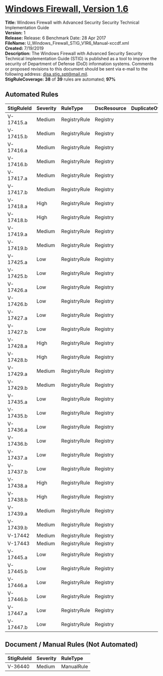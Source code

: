 # [Windows Firewall, Version 1.6](https://github.com/Microsoft/PowerStig/wiki/WindowsFirewall-All-1.6)

**Title:** Windows Firewall with Advanced Security Security Technical Implementation Guide  
**Version:** 1  
**Release:** Release: 6 Benchmark Date: 28 Apr 2017  
**FileName:** U_Windows_Firewall_STIG_V1R6_Manual-xccdf.xml  
**Created:** 7/19/2019  
**Description:** The Windows Firewall with Advanced Security Security Technical Implementation Guide (STIG) is published as a tool to improve the security of Department of Defense (DoD) information systems. Comments or proposed revisions to this document should be sent via e-mail to the following address: disa.stig_spt@mail.mil.  
**StigRuleCoverage:** **38** of **39** rules are automated; **97%**  

## Automated Rules

| StigRuleId | Severity | RuleType | DscResource | DuplicateOf |
| :---- | :---- | :---- | :---- | :---- |
| V-17415.a | Medium | RegistryRule | Registry |  |
| V-17415.b | Medium | RegistryRule | Registry |  |
| V-17416.a | Medium | RegistryRule | Registry |  |
| V-17416.b | Medium | RegistryRule | Registry |  |
| V-17417.a | Medium | RegistryRule | Registry |  |
| V-17417.b | Medium | RegistryRule | Registry |  |
| V-17418.a | High | RegistryRule | Registry |  |
| V-17418.b | High | RegistryRule | Registry |  |
| V-17419.a | Medium | RegistryRule | Registry |  |
| V-17419.b | Medium | RegistryRule | Registry |  |
| V-17425.a | Low | RegistryRule | Registry |  |
| V-17425.b | Low | RegistryRule | Registry |  |
| V-17426.a | Low | RegistryRule | Registry |  |
| V-17426.b | Low | RegistryRule | Registry |  |
| V-17427.a | Low | RegistryRule | Registry |  |
| V-17427.b | Low | RegistryRule | Registry |  |
| V-17428.a | High | RegistryRule | Registry |  |
| V-17428.b | High | RegistryRule | Registry |  |
| V-17429.a | Medium | RegistryRule | Registry |  |
| V-17429.b | Medium | RegistryRule | Registry |  |
| V-17435.a | Low | RegistryRule | Registry |  |
| V-17435.b | Low | RegistryRule | Registry |  |
| V-17436.a | Low | RegistryRule | Registry |  |
| V-17436.b | Low | RegistryRule | Registry |  |
| V-17437.a | Low | RegistryRule | Registry |  |
| V-17437.b | Low | RegistryRule | Registry |  |
| V-17438.a | High | RegistryRule | Registry |  |
| V-17438.b | High | RegistryRule | Registry |  |
| V-17439.a | Medium | RegistryRule | Registry |  |
| V-17439.b | Medium | RegistryRule | Registry |  |
| V-17442 | Medium | RegistryRule | Registry |  |
| V-17443 | Medium | RegistryRule | Registry |  |
| V-17445.a | Low | RegistryRule | Registry |  |
| V-17445.b | Low | RegistryRule | Registry |  |
| V-17446.a | Low | RegistryRule | Registry |  |
| V-17446.b | Low | RegistryRule | Registry |  |
| V-17447.a | Low | RegistryRule | Registry |  |
| V-17447.b | Low | RegistryRule | Registry |  |

## Document / Manual Rules (Not Automated)

| StigRuleId | Severity | RuleType |
| :---- | :---- | :---- |
| V-36440 | Medium | ManualRule |

